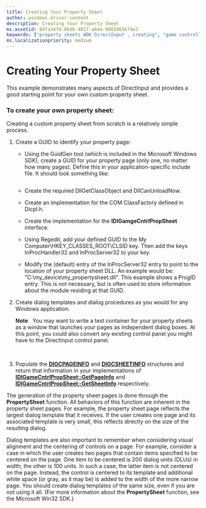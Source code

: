 ```yaml
---
title: Creating Your Property Sheet
author: windows-driver-content
description: Creating Your Property Sheet
ms.assetid: 04fa34fd-86d6-4017-a6da-9882d65674e3
keywords: ["property sheets WDK DirectInput , creating", "game controllers WDK DirectInput , property sheet creation", "control panels WDK DirectInput , property sheet creation", "sample property sheet applications WDK DirectInput", "custom property sheets WDK DirectInput", "templates WDK DirectInput"]
ms.localizationpriority: medium
---
```


# Creating Your Property Sheet





This example demonstrates many aspects of DirectInput and provides a good starting point for your own custom property sheet.

### To create your own property sheet:

Creating a custom property sheet from scratch is a relatively simple process.

1.  Create a GUID to identify your property page:
    -   Using the GuidGen tool (which is included in the Microsoft Windows SDK), create a GUID for your property page (only one, no matter how many pages). Define this in your application-specific include file. It should look something like:
        ```
        
        ```

    -   Create the required DllGetClassObject and DllCanUnloadNow.
    -   Create an implementation for the COM ClassFactory defined in Dicpl.h.
    -   Create the implementation for the **IDIGamgeCntrlPropSheet** interface.
    -   Using Regedit, add your defined GUID to the My Computer\\HKEY\_CLASSES\_ROOT\\CLSID key. Then add the keys InProcHandler32 and InProcServer32 to your key.
    -   Modify the (default) entry of the InProcServer32 entry to point to the location of your property sheet DLL. An example would be: "C:\\my\_device\\my\_propertysheet.dll". This example shows a ProgID entry. This is not necessary, but is often used to store information about the module residing at that GUID.

2.  Create dialog templates and dialog procedures as you would for any Windows application.

    **Note**   You may want to write a test container for your property sheets as a window that launches your pages as independent dialog boxes. At this point, you could also convert any existing control panel you might have to the DirectInput control panel.

     

3.  Populate the [**DIGCPAGEINFO**](https://msdn.microsoft.com/library/windows/hardware/ff538484) and [**DIGCSHEETINFO**](https://msdn.microsoft.com/library/windows/hardware/ff538492) structures and return that information in your implementations of [**IDIGameCntrlPropSheet::GetPageInfo**](https://msdn.microsoft.com/library/windows/hardware/ff540026) and [**IDIGameCntrlPropSheet::GetSheetInfo**](https://msdn.microsoft.com/library/windows/hardware/ff540029) respectively.

The generation of the property sheet pages is done through the **PropertySheet** function. All behaviors of this function are inherent in the property sheet pages. For example, the property sheet page reflects the largest dialog template that it receives. If the user creates one page and its associated template is very small, this reflects directly on the size of the resulting dialog.

Dialog templates are also important to remember when considering visual alignment and the centering of controls on a page. For example, consider a case in which the user creates two pages that contain items specified to be centered on the page. One item to be centered is 200 dialog units (DLUs) in width; the other is 100 units. In such a case, the latter item is not centered on the page. Instead, the control is centered to its template and additional white space (or gray, as it may be) is added to the width of the more narrow page. You should create dialog templates of the same size, even if you are not using it all. (For more information about the **PropertySheet** function, see the Microsoft Win32 SDK.)

 

 




